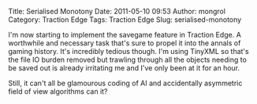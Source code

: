 Title: Serialised Monotony
Date: 2011-05-10 09:53
Author: mongrol
Category: Traction Edge
Tags: Traction Edge
Slug: serialised-monotony

I'm now starting to implement the savegame feature in Traction Edge. A
worthwhile and necessary task that's sure to propel it into the annals
of gaming history. It's incredibly tedious though. I'm using TinyXML so
that's the file IO burden removed but trawling through all the objects
needing to be saved out is already irritating me and I've only been at
it for an hour.

Still, it can't all be glamourous coding of AI and accidentally
asymmetric field of view algorithms can it?
